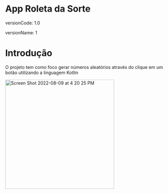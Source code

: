 <h1>App Roleta da Sorte</h1>

<p>versionCode: 1.0</p> 
<p>versionName: 1</p> 

<h1>Introdução</h1>
<p>O projeto tem como foco gerar números aleatórios através do clique em um botão utilizando a linguagem Kotlin </p>

<img width="345" alt="Screen Shot 2022-08-09 at 4 20 25 PM" src="https://user-images.githubusercontent.com/89399485/183743621-02a551e2-0a47-4b79-b474-e16e311cd394.png">
